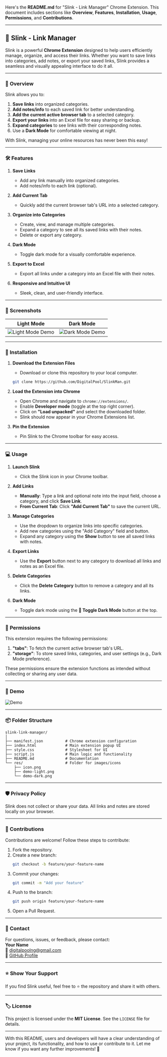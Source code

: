 Here's the **README.md** for "Slink - Link Manager" Chrome Extension. This document includes sections like **Overview**, **Features**, **Installation**, **Usage**, **Permissions**, and **Contributions**.

---

## 📌 **Slink - Link Manager**

Slink is a powerful **Chrome Extension** designed to help users efficiently manage, organize, and access their links. Whether you want to save links into categories, add notes, or export your saved links, Slink provides a seamless and visually appealing interface to do it all.

---

### 🚀 **Overview**

Slink allows you to:
1. **Save links** into organized categories.
2. **Add notes/info** to each saved link for better understanding.
3. **Add the current active browser tab** to a selected category.
4. **Export your links** into an Excel file for easy sharing or backup.
5. **Expand categories** to see links with their corresponding notes.
6. Use a **Dark Mode** for comfortable viewing at night.

With Slink, managing your online resources has never been this easy!

---

### 🛠 **Features**

1. **Save Links**  
   - Add any link manually into organized categories.
   - Add notes/info to each link (optional).

2. **Add Current Tab**  
   - Quickly add the current browser tab's URL into a selected category.

3. **Organize into Categories**  
   - Create, view, and manage multiple categories.  
   - Expand a category to see all its saved links with their notes.  
   - Delete or export any category.

4. **Dark Mode**  
   - Toggle dark mode for a visually comfortable experience.

5. **Export to Excel**  
   - Export all links under a category into an Excel file with their notes.

6. **Responsive and Intuitive UI**  
   - Sleek, clean, and user-friendly interface.

---

### 🎥 **Screenshots**

| **Light Mode**                        | **Dark Mode**                        |
| ------------------------------------- | ------------------------------------- |
| ![Light Mode Demo](res/demo-light_2.png)     | ![Dark Mode Demo](res/demo-dark_2.png)      |

---

### 🧩 **Installation**

1. **Download the Extension Files**  
   - Download or clone this repository to your local computer.

   ```bash
   git clone https://github.com/DigitalPool/SlinkMan.git
   ```

2. **Load the Extension into Chrome**  
   - Open Chrome and navigate to `chrome://extensions/`.
   - Enable **Developer mode** (toggle at the top right corner).
   - Click on **"Load unpacked"** and select the downloaded folder.
   - Slink should now appear in your Chrome Extensions list.

3. **Pin the Extension**  
   - Pin Slink to the Chrome toolbar for easy access.

---

### 💻 **Usage**

1. **Launch Slink**  
   - Click the Slink icon in your Chrome toolbar.

2. **Add Links**  
   - **Manually**: Type a link and optional note into the input field, choose a category, and click **Save Link**.  
   - **From Current Tab**: Click **"Add Current Tab"** to save the current URL.

3. **Manage Categories**  
   - Use the dropdown to organize links into specific categories.  
   - Add new categories using the "Add Category" field and button.  
   - Expand any category using the **Show** button to see all saved links with notes.

4. **Export Links**  
   - Use the **Export** button next to any category to download all links and notes as an Excel file.

5. **Delete Categories**  
   - Click the **Delete Category** button to remove a category and all its links.

6. **Dark Mode**  
   - Toggle dark mode using the **🌙 Toggle Dark Mode** button at the top.

---

### 📜 **Permissions**

This extension requires the following permissions:

1. **"tabs"**: To fetch the current active browser tab's URL.
2. **"storage"**: To store saved links, categories, and user settings (e.g., Dark Mode preference).

These permissions ensure the extension functions as intended without collecting or sharing any user data.

---

### 🌟 **Demo**

   ![Demo](res/demo.gif)

---

### 📦 **Folder Structure**

```plaintext
slink-link-manager/
│
├── manifest.json          # Chrome extension configuration
├── index.html             # Main extension popup UI
├── style.css              # Stylesheet for UI
├── script.js              # Main logic and functionality
├── README.md              # Documentation
└── res/                   # Folder for images/icons
    ├── icon.png
    ├── demo-light.png
    └── demo-dark.png
```

---

### 🛡 **Privacy Policy**

Slink does not collect or share your data. All links and notes are stored locally on your browser.

---

### 🤝 **Contributions**

Contributions are welcome! Follow these steps to contribute:

1. Fork the repository.
2. Create a new branch:  
   ```bash
   git checkout -b feature/your-feature-name
   ```
3. Commit your changes:  
   ```bash
   git commit -m "Add your feature"
   ```
4. Push to the branch:  
   ```bash
   git push origin feature/your-feature-name
   ```
5. Open a Pull Request.

---

### 📧 **Contact**

For questions, issues, or feedback, please contact:  
**Your Name**  
📧 [digitalpoolng@gmail.com](mailto:digitalpoolng@gmail.com)  
🔗 [GitHub Profile](https://github.com/DigitalPool)

---

### ⭐ **Show Your Support**

If you find Slink useful, feel free to ⭐ the repository and share it with others.

---

### 🏷 **License**

This project is licensed under the **MIT License**. See the `LICENSE` file for details.

---

With this README, users and developers will have a clear understanding of your project, its functionality, and how to use or contribute to it. Let me know if you want any further improvements! 🚀
